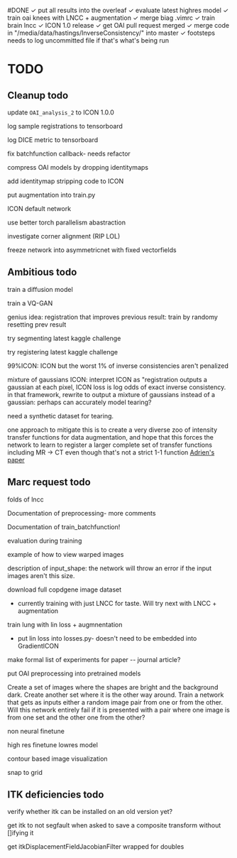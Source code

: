 #DONE
✓ put all results into the overleaf
✓ evaluate latest highres model
✓ train oai knees with LNCC + augmentation
✓ merge biag .vimrc
✓ train brain lncc
✓ ICON 1.0 release
✓ get OAI pull request merged
✓ merge code in "/media/data/hastings/InverseConsistency/" into master
✓ footsteps needs to log uncommitted file if that's what's being run

# TODO

## Cleanup todo

update `OAI_analysis_2` to ICON 1.0.0 

log sample registrations to tensorboard

log DICE metric to tensorboard

fix batchfunction callback- needs refactor

compress OAI models by dropping identitymaps

add identitymap stripping code to ICON

put augmentation into train.py

ICON default network

use better torch parallelism abastraction

investigate corner alignment (RIP LOL)

freeze network into asymmetricnet with fixed vectorfields

## Ambitious todo

train a diffusion model

train a VQ-GAN

genius idea: registration that improves previous result: train by randomy resetting prev result

try segmenting latest kaggle challenge

try registering latest kaggle challenge

99%ICON: ICON but the worst 1% of inverse consistencies aren't penalized

mixture of gaussians ICON:
	interpret ICON as "registration outputs a gaussian at each pixel, ICON loss is log odds of exact inverse consistency. 
	in that framework, rewrite to output a mixture of gaussians instead of a gaussian: perhaps can accurately model tearing?

need a synthetic dataset for tearing.

one approach to mitigate this is to create a very diverse zoo of intensity transfer functions for data augmentation, and hope that this forces the network to learn to register a larger complete set of transfer functions including MR -> CT even though that's not a strict 1-1 function [Adrien's paper](https://fairlydeep.slack.com/files/UKV1W0FDX/F03L71Z79PB/synthmorph_learning_contrast-invariant_registration_without_acquired_images.pdf)

## Marc request todo

folds of lncc

Documentation of preprocessing- more comments

Documentation of train_batchfunction!

evaluation during training

example of how to view warped images

description of input_shape: the network will throw an error if the input images aren't this size.

download full copdgene image dataset

- currently training with just LNCC for taste. Will try next with LNCC + augmentation

train lung with lin loss + augmnentation

- put lin loss into losses.py- doesn't need to be embedded into GradientICON

make formal list of experiments for paper -- journal article?

put OAI preprocessing into pretrained models

Create a set of images where the shapes are bright and the background dark. Create another set where it is the other way around. Train a network that gets as inputs either a random image pair from one or from the other. Will this network entirely fail if it is presented with a pair where one image is from one set and the other one from the other?

non neural finetune

high res finetune lowres model

contour based image visualization

snap to grid

## ITK deficiencies todo

verify whether itk can be installed on an old version yet?

get itk to not segfault when asked to save a composite transform without []ifying it

get itkDisplacementFieldJacobianFilter wrapped for doubles
